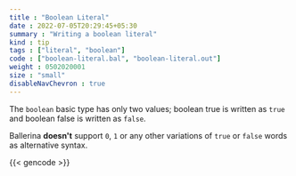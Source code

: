 ```yaml
---
title : "Boolean Literal"
date : 2022-07-05T20:29:45+05:30
summary : "Writing a boolean literal"
kind : tip 
tags : ["literal", "boolean"] 
code : ["boolean-literal.bal", "boolean-literal.out"] 
weight : 0502020001 
size : "small"
disableNavChevron : true   
---
```


The `boolean` basic type has only two values; boolean true is written as `true` and boolean false is written as `false`. 

Ballerina **doesn't** support `0`, `1` or any other variations of `true` or `false` words as alternative syntax. 

{{< gencode >}}